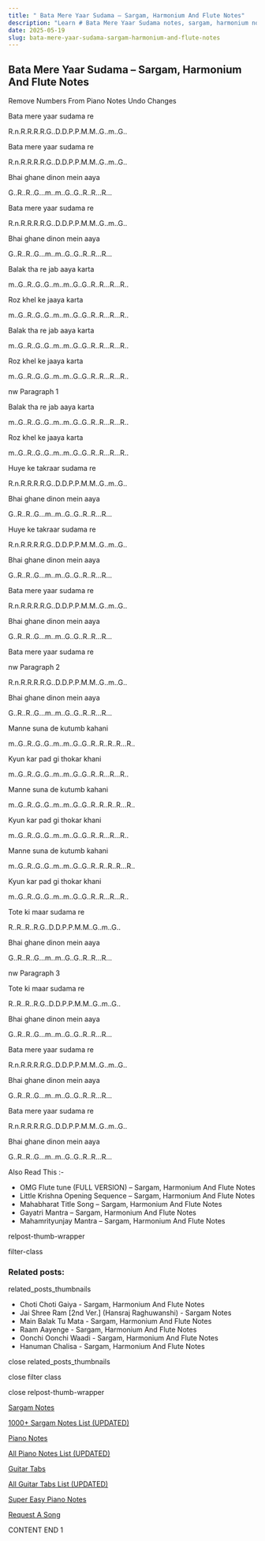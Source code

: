 ```yaml
---
title: " Bata Mere Yaar Sudama – Sargam, Harmonium And Flute Notes"
description: "Learn # Bata Mere Yaar Sudama notes, sargam, harmonium notations and flute notes. Easy step-by-step tutorial for beginners."
date: 2025-05-19
slug: bata-mere-yaar-sudama-sargam-harmonium-and-flute-notes
---
```


## Bata Mere Yaar Sudama – Sargam, Harmonium And Flute Notes

Remove Numbers From Piano Notes
Undo Changes

Bata mere yaar sudama re

R.n.R.R.R.R.G..D.D.P.P.M.M..G..m..G..

Bata mere yaar sudama re

R.n.R.R.R.R.G..D.D.P.P.M.M..G..m..G..

Bhai ghane dinon mein aaya

G..R..R..G…m..m..G..G..R..R…R…

Bata mere yaar sudama re

R.n.R.R.R.R.G..D.D.P.P.M.M..G..m..G..

Bhai ghane dinon mein aaya

G..R..R..G…m..m..G..G..R..R…R…

Balak tha re jab aaya karta

m..G..R..G..G..m..m..G..G..R..R…R…R..

Roz khel ke jaaya karta

m..G..R..G..G..m..m..G..G..R..R…R…R..

Balak tha re jab aaya karta

m..G..R..G..G..m..m..G..G..R..R…R…R..

Roz khel ke jaaya karta

m..G..R..G..G..m..m..G..G..R..R…R…R..

nw Paragraph 1

Balak tha re jab aaya karta

m..G..R..G..G..m..m..G..G..R..R…R…R..

Roz khel ke jaaya karta

m..G..R..G..G..m..m..G..G..R..R…R…R..

Huye ke takraar sudama re

R.n.R.R.R.R.G..D.D.P.P.M.M..G..m..G..

Bhai ghane dinon mein aaya

G..R..R..G…m..m..G..G..R..R…R…

Huye ke takraar sudama re

R.n.R.R.R.R.G..D.D.P.P.M.M..G..m..G..

Bhai ghane dinon mein aaya

G..R..R..G…m..m..G..G..R..R…R…

Bata mere yaar sudama re

R.n.R.R.R.R.G..D.D.P.P.M.M..G..m..G..

Bhai ghane dinon mein aaya

G..R..R..G…m..m..G..G..R..R…R…

Bata mere yaar sudama re

nw Paragraph 2

R.n.R.R.R.R.G..D.D.P.P.M.M..G..m..G..

Bhai ghane dinon mein aaya

G..R..R..G…m..m..G..G..R..R…R…

Manne suna de kutumb kahani

m..G..R..G..G..m..m..G..G..R..R..R..R…R..

Kyun kar pad gi thokar khani

m..G..R..G..G..m..m..G..G..R..R…R…R..

Manne suna de kutumb kahani

m..G..R..G..G..m..m..G..G..R..R..R..R…R..

Kyun kar pad gi thokar khani

m..G..R..G..G..m..m..G..G..R..R…R…R..

Manne suna de kutumb kahani

m..G..R..G..G..m..m..G..G..R..R..R..R…R..

Kyun kar pad gi thokar khani

m..G..R..G..G..m..m..G..G..R..R…R…R..

Tote ki maar sudama re

R..R..R..R.G..D.D.P.P.M.M..G..m..G..

Bhai ghane dinon mein aaya

G..R..R..G…m..m..G..G..R..R…R…

nw Paragraph 3

Tote ki maar sudama re

R..R..R..R.G..D.D.P.P.M.M..G..m..G..

Bhai ghane dinon mein aaya

G..R..R..G…m..m..G..G..R..R…R…

Bata mere yaar sudama re

R.n.R.R.R.R.G..D.D.P.P.M.M..G..m..G..

Bhai ghane dinon mein aaya

G..R..R..G…m..m..G..G..R..R…R…

Bata mere yaar sudama re

R.n.R.R.R.R.G..D.D.P.P.M.M..G..m..G..

Bhai ghane dinon mein aaya

G..R..R..G…m..m..G..G..R..R…R…

Also Read This :-

- OMG Flute tune (FULL VERSION) – Sargam, Harmonium And Flute Notes
- Little Krishna Opening Sequence – Sargam, Harmonium And Flute Notes
- Mahabharat Title Song – Sargam, Harmonium And Flute Notes
- Gayatri Mantra – Sargam, Harmonium And Flute Notes
- Mahamrityunjay Mantra – Sargam, Harmonium And Flute Notes

relpost-thumb-wrapper

filter-class

### Related posts:

related_posts_thumbnails

- Choti Choti Gaiya - Sargam, Harmonium And Flute Notes
- Jai Shree Ram [2nd Ver.] (Hansraj Raghuwanshi) - Sargam Notes
- Main Balak Tu Mata - Sargam, Harmonium And Flute Notes
- Raam Aayenge - Sargam, Harmonium And Flute Notes
- Oonchi Oonchi Waadi - Sargam, Harmonium And Flute Notes
- Hanuman Chalisa - Sargam, Harmonium And Flute Notes

close related_posts_thumbnails

close filter class

close relpost-thumb-wrapper

[Sargam Notes](/sargam-notes.html)

[1000+ Sargam Notes List (UPDATED)](/all-songs-list-sargam-notes.html)

[Piano Notes](/piano-notes.html)

[All Piano Notes List (UPDATED)](/all-songs-list-piano-notes.html)

[Guitar Tabs](/guitar-tabs.html)

[All Guitar Tabs List (UPDATED)](/all-songs-list-guitar-tabs.html)

[Super Easy Piano Notes](https://studywall.in/)

[Request A Song](/request-a-song.html)

CONTENT END 1
